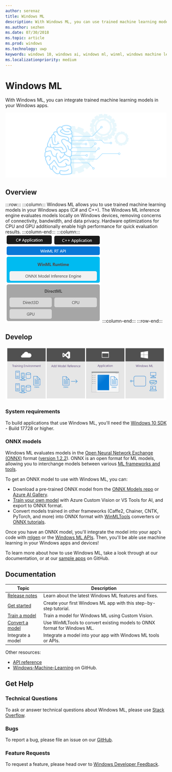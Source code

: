 ```yaml
---
author: serenaz
title: Windows ML
description: With Windows ML, you can use trained machine learning models in your Windows applications.
ms.author: sezhen
ms.date: 07/30/2018
ms.topic: article
ms.prod: windows
ms.technology: uwp
keywords: windows 10, windows ai, windows ml, winml, windows machine learning
ms.localizationpriority: medium
---
```


# Windows ML

With Windows ML, you can integrate trained machine learning models in your Windows apps.

![Windows ML graphic](images/winml-graphic.png)

## Overview

:::row:::
    :::column:::
    Windows ML allows you to use trained machine learning models in your Windows apps (C# and C++). The Windows ML inference engine evaluates models locally on Windows devices, removing concerns of connectivity, bandwidth, and data privacy. Hardware optimizations for CPU and GPU additionally enable high performance for quick evaluation results.
    :::column-end:::
    :::column:::
        ![windows ml layers](images/winml-layers.png)
    :::column-end:::
:::row-end:::

## Develop

![windows ml developer flow](images/winml-flow.png)

### System requirements

To build applications that use Windows ML, you'll need the [Windows 10 SDK](https://www.microsoft.com/en-us/software-download/windowsinsiderpreviewSDK) - Build 17728 or higher.

### ONNX models

Windows ML evaluates models in the [Open Neural Network Exchange (ONNX)](https://onnx.ai) format ([version 1.2.2](https://github.com/onnx/onnx/tree/rel-1.2.2)). ONNX is an open format for ML models, allowing you to interchange models between various [ML frameworks and tools](http://onnx.ai/supported-tools).

To get an ONNX model to use with Windows ML, you can:

- Download a pre-trained ONNX model from the [ONNX Models repo](https://github.com/onnx/models) or [Azure AI Gallery](https://gallery.azure.ai/browse?winml=true).
- [Train your own model](train-model-custom-vision.md) with Azure Custom Vision or VS Tools for AI, and export to ONNX format.
- Convert models trained in other frameworks (Caffe2, Chainer, CNTK, PyTorch, and more) into ONNX format with [WinMLTools](convert-model-winmltools.md) converters or [ONNX tutorials](https://github.com/onnx/tutorials).

Once you have an ONNX model, you'll integrate the model into your app's code with [mlgen](mlgen.md) or the [Windows ML APIs](winml-api-guide.md). Then, you'll be able use machine learning in your Windows apps and devices!

To learn more about how to use Windows ML, take a look through at our documentation, or at our [sample apps](https://github.com/Microsoft/Windows-Machine-Learning/tree/RS5) on GitHub.

## Documentation

| Topic | Description |
| - | - |
| [Release notes](release-notes.md) | Learn about the latest Windows ML features and fixes. |
| [Get started](get-started-uwp.md) | Create your first Windows ML app with this step-by-step tutorial. |
| [Train a model](train-model-custom-vision.md) | Train a model for Windows ML using Custom Vision. |
| [Convert a model](convert-model-winmltools.md) | Use WinMLTools to convert existing models to ONNX format for Windows ML. |
| Integrate a model | Integrate a model into your app with Windows ML tools or APIs. |

Other resources:

- [API reference](https://docs.microsoft.com/uwp/api/windows.ai.machinelearning)
- [Windows-Machine-Learning](https://github.com/Microsoft/Windows-Machine-Learning/tree/RS5) on GitHub.

## Get Help

### Technical Questions

To ask or answer technical questions about Windows ML, please use [Stack Overflow](https://stackoverflow.com/questions/tagged/windows-machine-learning).

### Bugs

To report a bug, please file an issue on our [GitHub](https://github.com/Microsoft/Windows-Machine-Learning/issues).

### Feature Requests

To request a feature, please head over to [Windows Developer Feedback](https://wpdev.uservoice.com/).